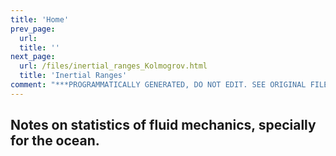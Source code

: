 ```yaml
---
title: 'Home'
prev_page:
  url: 
  title: ''
next_page:
  url: /files/inertial_ranges_Kolmogrov.html
  title: 'Inertial Ranges'
comment: "***PROGRAMMATICALLY GENERATED, DO NOT EDIT. SEE ORIGINAL FILES IN /content***"
---
```

## Notes on statistics of fluid mechanics, specially for the ocean.
